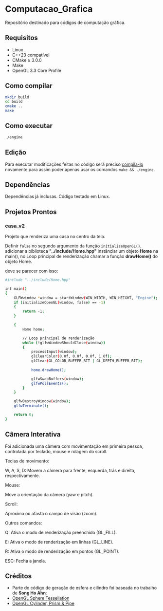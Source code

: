 # Computacao_Grafica
Repositório destinado para códigos de computação gráfica. 

## Requisitos

- Linux
- C++23 compatível
- CMake ≥ 3.0.0
- Make
- OpenGL 3.3 Core Profile

## Como compilar

```bash
mkdir build
cd build
cmake ..
make
```

## Como executar

```bash
./engine
```

## Edição
Para executar modificações feitas no código será preciso [compila-lo](https://github.com/Diogo-Honorato/Computacao_Grafica?tab=readme-ov-file#como-compilar) novamente para assim poder apenas usar os comandos ```make && ./engine```.

## Dependências
Dependências já inclusas. Código testado em Linux.

## Projetos Prontos

### casa_v2

Projeto que renderiza uma casa no centro da tela. 

Definir ```false``` no segundo argumento da função ```initializeOpenGL()```, adicionar a biblioteca **"../include/Home.hpp"** instânciar um objeto **Home** na main(), no  Loop principal de renderização chamar a função **drawHome()** do objeto Home.

deve se parecer com isso:

```bash
#include "../include/Home.hpp"

int main()
{
    GLFWwindow *window = startWindow(WIN_WIDTH, WIN_HEIGHT, "Engine");
    if (initializeOpenGL(window, false) == -1)
    {
        return -1;
    }

    {
        Home home;

        // Loop principal de renderização
        while (!glfwWindowShouldClose(window))
        {
            processInput(window);
            glClearColor(0.0f, 0.0f, 0.0f, 1.0f);
            glClear(GL_COLOR_BUFFER_BIT | GL_DEPTH_BUFFER_BIT);
            
            home.drawHome();

            glfwSwapBuffers(window);
            glfwPollEvents();
        }
    }

    glfwDestroyWindow(window);
    glfwTerminate();

    return 0;
}

```

## Câmera Interativa
Foi adicionada uma câmera com movimentação em primeira pessoa, controlada por teclado, mouse e rolagem do scroll.

Teclas de movimento:

W, A, S, D: Movem a câmera para frente, esquerda, trás e direita, respectivamente.

Mouse:

Move a orientação da câmera (yaw e pitch).

Scroll:

Aproxima ou afasta o campo de visão (zoom).

Outros comandos:

Q: Ativa o modo de renderização preenchido (GL_FILL).

E: Ativa o modo de renderização em linhas (GL_LINE).

R: Ativa o modo de renderização em pontos (GL_POINT).

ESC: Fecha a janela.

## Créditos

- Parte do código de geração de esfera e cilindro foi baseada no trabalho de **Song Ho Ahn**:
- [OpenGL Sphere Tessellation](https://www.songho.ca/opengl/gl_sphere.html)
- [OpenGL Cylinder, Prism & Pipe](https://www.songho.ca/opengl/gl_cylinder.html#cylinder)
